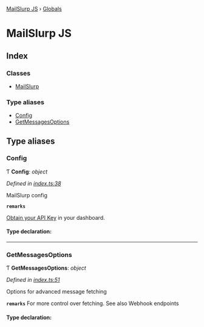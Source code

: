 [MailSlurp JS](README.md) › [Globals](globals.md)

# MailSlurp JS

## Index

### Classes

* [MailSlurp](classes/mailslurp.md)

### Type aliases

* [Config](globals.md#config)
* [GetMessagesOptions](globals.md#getmessagesoptions)

## Type aliases

###  Config

Ƭ **Config**: *object*

*Defined in [index.ts:38](https://github.com/mailslurp/mailslurp-client-ts-js/blob/32db155/index.ts#L38)*

MailSlurp config

**`remarks`** 

[Obtain your API Key](https://app.mailslurp.com) in your dashboard.

#### Type declaration:

___

###  GetMessagesOptions

Ƭ **GetMessagesOptions**: *object*

*Defined in [index.ts:51](https://github.com/mailslurp/mailslurp-client-ts-js/blob/32db155/index.ts#L51)*

Options for advanced message fetching

**`remarks`** 
For more control over fetching. See also Webhook endpoints

#### Type declaration:
